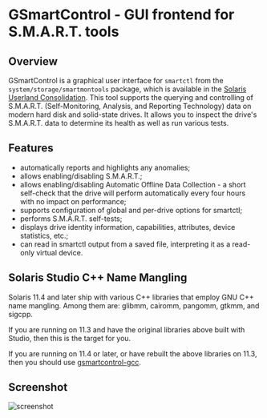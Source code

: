 # GSmartControl - GUI frontend for S.M.A.R.T. tools

## Overview
GSmartControl is a graphical user interface for `smartctl` from the
`system/storage/smartmontools` package, which is available in the
[Solaris Userland
Consolidation](https://github.com/oracle/solaris-userland).  This tool
supports the querying and controlling of S.M.A.R.T. (Self-Monitoring,
Analysis, and Reporting Technology) data on modern hard disk and
solid-state drives. It allows you to inspect the drive's
S.M.A.R.T. data to determine its health as well as run various tests.

## Features
* automatically reports and highlights any anomalies;
* allows enabling/disabling S.M.A.R.T.;
* allows enabling/disabling Automatic Offline Data Collection - a short self-check that the drive will perform automatically every four hours with no impact on performance;
* supports configuration of global and per-drive options for smartctl;
* performs S.M.A.R.T. self-tests;
* displays drive identity information, capabilities, attributes, device statistics, etc.;
* can read in smartctl output from a saved file, interpreting it as a read-only virtual device.

## Solaris Studio C++ Name Mangling

Solaris 11.4 and later ship with various C++ libraries that employ GNU C++
name mangling.  Among them are: glibmm, cairomm, pangomm, gtkmm, and sigcpp.

If you are running on 11.3 and have the original libraries above built with
Studio, then this is the target for you.

If you are running on 11.4 or later, or have rebuilt the above libraries
on 11.3, then you should use [gsmartcontrol-gcc](../gsmartcontrol-gcc/).

## Screenshot
![screenshot](https://raw.githubusercontent.com/RocketMan/solaris-ports/master/components/gsmartcontrol/screenshot.png "GSmartControl")
